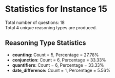 # Statistics for Instance 15<br/>
Total number of questions: 18<br/>
Total 4 unique reasoning types are produced.<br/>
## Reasoning Type Statistics<br/>
- **counting:** Count = 5, Percentage = 27.78%<br/>
- **conjunction:** Count = 6, Percentage = 33.33%<br/>
- **quantifiers:** Count = 6, Percentage = 33.33%<br/>
- **date_difference:** Count = 1, Percentage = 5.56%<br/>
